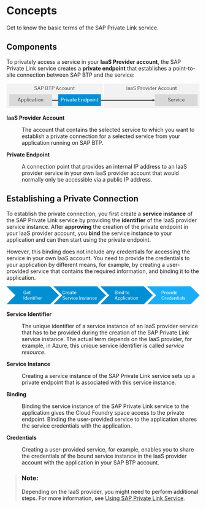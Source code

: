 <!-- loio6c7c8a9282e344979295efb882637cd4 -->

# Concepts

Get to know the basic terms of the SAP Private Link service.



<a name="loio6c7c8a9282e344979295efb882637cd4__section_wwc_5hz_cpb"/>

## Components

To privately access a service in your **IaaS Provider account**, the SAP Private Link service creates a **private endpoint** that establishes a point-to-site connection between SAP BTP and the service:

 ![Components of the SAP Private Link service](images/SAP_Private_Link_Service_Components_2b28665.png) 


<dl>
<dt><b>

IaaS Provider Account

</b></dt>
<dd>

The account that contains the selected service to which you want to establish a private connection for a selected service from your application running on SAP BTP.



</dd><dt><b>

Private Endpoint

</b></dt>
<dd>

A connection point that provides an internal IP address to an IaaS provider service in your own IaaS provider account that would normally only be accessible via a public IP address.



</dd>
</dl>



<a name="loio6c7c8a9282e344979295efb882637cd4__section_zby_5hz_cpb"/>

## Establishing a Private Connection

To establish the private connection, you first create a **service instance** of the SAP Private Link service by providing the **identifier** of the IaaS provider service instance. After **approving** the creation of the private endpoint in your IaaS provider account, you **bind** the service instance to your application and can then start using the private endpoint.

However, this binding does not include any credentials for accessing the service in your own IaaS account. You need to provide the credentials to your application by different means, for example, by creating a user-provided service that contains the required information, and binding it to the application.

 ![Establishing a private connection using the SAP Private Link service](images/SAP_Private_Link_Service_Concepts_Flow_a76643c.png) 


<dl>
<dt><b>

Service Identifier

</b></dt>
<dd>

The unique identifier of a service instance of an IaaS provider service that has to be provided during the creation of the SAP Private Link service instance. The actual term depends on the IaaS provider, for example, in Azure, this unique service identifier is called *service resource*.



</dd><dt><b>

Service Instance

</b></dt>
<dd>

Creating a service instance of the SAP Private Link service sets up a private endpoint that is associated with this service instance.



</dd><dt><b>

Binding

</b></dt>
<dd>

Binding the service instance of the SAP Private Link service to the application gives the Cloud Foundry space access to the private endpoint. Binding the user-provided service to the application shares the service credentials with the application.



</dd><dt><b>

Credentials

</b></dt>
<dd>

Creating a user-provided service, for example, enables you to share the credentials of the bound service instance in the IaaS provider account with the application in your SAP BTP account.



</dd>
</dl>



> ### Note:  
> Depending on the IaaS provider, you might need to perform additional steps. For more information, see [Using SAP Private Link Service](using-sap-private-link-service/using-sap-private-link-service-3672119.md).

